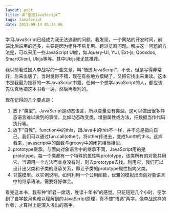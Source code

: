 ```yaml
---
layout: post
title: 读“悟透JavaScript”
tags: JavaScript
date: 2011-09-14 01:34:06
---
```


学习JavaScript已经成为我无法逃避的问题。我发现，一个网站的开发时间，前端比后端用的还多，主要是因为组件不易复用、跨浏览器问题。解决这一问题的方法是，可以采用一些JavaScript UI库，如Jquery-UI, YUI, Ext-js, Qooxdoo, SmartClient, Ukijs等等。其中Ukijs我尤其推荐。

我以前看过国人李战写的一些文章，叫“悟透JavaScript”，不长，但是写得非常好，后来出版了。当时觉得不错，现在有些地方模糊了，又把它找出来重读。这本书是我最为推荐的一本JavaScript书籍，任何一个想学JavaScript的人，都应该先认真地把这本书看一遍，然后再看别的。

现在记得的几个要点是：

1.  放下“类型”。JavaScript是动态语言，所以变量没有类型。这可以做出很多静态语言难以做到的事情，比如动态改变类，增删属性或方法，把数据当作代码执行等。
2.  放下“自我”。function中的this，跟Java中的this不一样，并不总是指向自己。我们可以通过fun.call(other)，将other传进去，变成fun中的this。这样看来，javascript中的函数与groovy中的闭包相当相似。
3.  prototype继承。与面向对象语言中的继承不同，JavaScript用的是prototype。每一个类都有一个特殊的属性叫prototype，该类所有的对象共用它。当调用一个方法而本身没有时，则去prototype去找。利用它，我们可以设计出父类和子类的继承关系，即让子类的prototype属性指向父类。
4.  甘露模型。以实例说明，如何利用一个公用函数，优雅的模拟出面向对象语言中的继承语法，需要好好体会。

看完这本书，我有种“听君一席话，胜读十年书”的感觉。只花短短几个小时，便学到了自学数月也难以理解到的JavaScript原理，真不愧“悟透”两字。像李战这样的作者，才算得上是深入浅出的高手。
